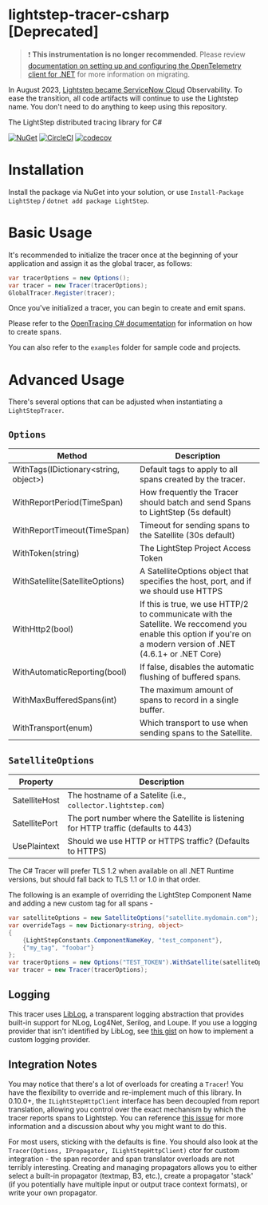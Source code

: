 # lightstep-tracer-csharp [Deprecated]

> ❗ **This instrumentation is no longer recommended**. Please review [documentation on setting up and configuring the OpenTelemetry client for .NET](https://github.com/open-telemetry/opentelemetry-dotnet) for more information on migrating.

In August 2023, [Lightstep became ServiceNow
Cloud](https://docs.lightstep.com/docs/banner-faq) Observability. To ease the
transition, all code artifacts will continue to use the Lightstep name. You
don't need to do anything to keep using this repository.

The LightStep distributed tracing library for C#

[![NuGet](https://img.shields.io/nuget/v/LightStep.svg)](https://www.nuget.org/packages/LightStep) [![CircleCI](https://circleci.com/gh/lightstep/lightstep-tracer-csharp.svg?style=svg)](https://circleci.com/gh/lightstep/lightstep-tracer-csharp) [![codecov](https://codecov.io/gh/lightstep/lightstep-tracer-csharp/branch/master/graph/badge.svg)](https://codecov.io/gh/lightstep/lightstep-tracer-csharp)

# Installation
Install the package via NuGet into your solution, or use `Install-Package LightStep` / `dotnet add package LightStep`.

# Basic Usage
It's recommended to initialize the tracer once at the beginning of your application and assign it as the global tracer, as follows:
```c#
var tracerOptions = new Options();
var tracer = new Tracer(tracerOptions);
GlobalTracer.Register(tracer);
```

Once you've initialized a tracer, you can begin to create and emit spans.

Please refer to the [OpenTracing C# documentation](https://github.com/opentracing/opentracing-csharp) for information on how to create spans.

You can also refer to the `examples` folder for sample code and projects. 

# Advanced Usage

There's several options that can be adjusted when instantiating a `LightStepTracer`.

## `Options`
| Method | Description |
| -------- | ----------- |
| WithTags(IDictionary<string, object>)   | Default tags to apply to all spans created by the tracer.  |
| WithReportPeriod(TimeSpan)  | How frequently the Tracer should batch and send Spans to LightStep (5s default) |
| WithReportTimeout(TimeSpan)  | Timeout for sending spans to the Satellite (30s default)  |
| WithToken(string) | The LightStep Project Access Token |
| WithSatellite(SatelliteOptions) | A SatelliteOptions object that specifies the host, port, and if we should use HTTPS |
| WithHttp2(bool) | If this is true, we use HTTP/2 to communicate with the Satellite. We reccomend you enable this option if you're on a modern version of .NET (4.6.1+ or .NET Core) |
| WithAutomaticReporting(bool) | If false, disables the automatic flushing of buffered spans. |
| WithMaxBufferedSpans(int) | The maximum amount of spans to record in a single buffer. |
| WithTransport(enum) | Which transport to use when sending spans to the Satellite. |

## `SatelliteOptions`
| Property | Description |
| -------- | ----------- |
| SatelliteHost | The hostname of a Satelite (i.e., `collector.lightstep.com`)
| SatellitePort | The port number where the Satellite is listening for HTTP traffic (defaults to 443)
| UsePlaintext | Should we use HTTP or HTTPS traffic? (Defaults to HTTPS)

The C# Tracer will prefer TLS 1.2 when available on all .NET Runtime versions, but should fall back to TLS 1.1 or 1.0 in that order.

The following is an example of overriding the LightStep Component Name and adding a new custom tag for all spans -

```csharp
var satelliteOptions = new SatelliteOptions("satellite.mydomain.com");
var overrideTags = new Dictionary<string, object> 
{
    {LightStepConstants.ComponentNameKey, "test_component"},
    {"my_tag", "foobar"}
};
var tracerOptions = new Options("TEST_TOKEN").WithSatellite(satelliteOptions).WithTags(overrideTags);
var tracer = new Tracer(tracerOptions);
```

## Logging
This tracer uses [LibLog](https://github.com/damianh/LibLog), a transparent logging abstraction that provides built-in support for NLog, Log4Net, Serilog, and Loupe.
If you use a logging provider that isn't identified by LibLog, see [this gist](https://gist.github.com/damianh/fa529b8346a83f7f49a9) on how to implement a custom logging provider.

## Integration Notes
You may notice that there's a lot of overloads for creating a `Tracer`! You have the flexibility to override and re-implement much of this library. In 0.10.0+, the `ILightStepHttpClient` interface has
been decoupled from report translation, allowing you control over the exact mechanism by which the tracer reports spans to Lightstep. You can reference [this issue](https://github.com/lightstep/lightstep-tracer-csharp/issues/92)
for more information and a discussion about why you might want to do this.

For most users, sticking with the defaults is fine. You should also look at the `Tracer(Options, IPropagator, ILightStepHttpClient)` ctor for custom integration - the span recorder and span translator overloads are not terribly interesting.
Creating and managing propagators allows you to either select a built-in propagator (textmap, B3, etc.), create a propagator 'stack' (if you potentially have multiple input or output trace context formats), or write your own propagator.
